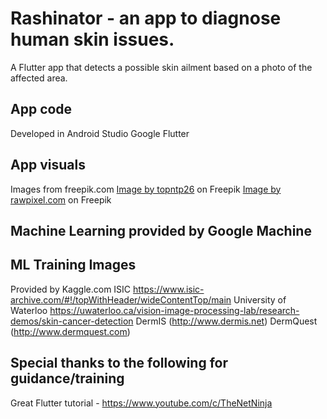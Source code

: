 # Rashinator - an app to diagnose human skin issues. 
A Flutter app that detects a possible skin ailment based on a photo of the affected area.

## App code
Developed in Android Studio
Google Flutter

## App visuals
Images from freepik.com
<a href="https://www.freepik.com/free-photo/blurred-abstract-background-interior-view-looking-out-toward-empty-office-lobby-entrance-doors-glass-curtain-wall-with-frame_1254646.htm#query=hospital%20corridor&position=1&from_view=search">Image by topntp26</a> on Freepik
<a href="https://www.freepik.com/free-vector/clean-medical-patterned-background-vector_18722119.htm#query=hospital%20corridor&position=15&from_view=search">Image by rawpixel.com</a> on Freepik

## Machine Learning provided by Google Machine 

## ML Training Images
Provided by Kaggle.com
ISIC https://www.isic-archive.com/#!/topWithHeader/wideContentTop/main
University of Waterloo https://uwaterloo.ca/vision-image-processing-lab/research-demos/skin-cancer-detection
DermIS (http://www.dermis.net)
DermQuest (http://www.dermquest.com)

## Special thanks to the following for guidance/training
Great Flutter tutorial - https://www.youtube.com/c/TheNetNinja

